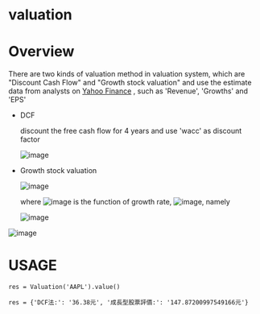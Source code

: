 # valuation


# Overview

There are two kinds of valuation method in valuation system, which are "Discount Cash Flow" and "Growth stock valuation" and use the estimate data from analysts on [Yahoo Finance](https://finance.yahoo.com/quote/AAPL/analysis?p=T) , such as 'Revenue', 'Growths' and 'EPS'

- DCF

    discount the free cash flow for 4 years and use 'wacc' as discount factor

    ![image](https://latex.codecogs.com/png.latex?value%20=%20\frac{FCF_1}{(1+wacc)}%20+%20....+\frac{FCF_n}{(1+wacc)^n}+\frac{FCF_n(1+g)}{wacc-g})
    
- Growth stock valuation

    ![image](https://latex.codecogs.com/png.latex?value%20=%20PE_{estimate}%20*%20EPS_{estimate})

    where ![image](https://latex.codecogs.com/png.latex?PE_{estimate}) is  the function of growth rate,  ![image](https://latex.codecogs.com/png.latex?PE_{estimate}=f(g)), namely 
    
    ![image](https://user-images.githubusercontent.com/51486531/111328633-5f378080-86a9-11eb-9758-5d580b48ef7b.png)

    
    
![image](https://user-images.githubusercontent.com/51486531/111170186-a147c000-85de-11eb-842b-1bb81a704e24.jpg)

# USAGE
`res = Valuation('AAPL').value()`

`res = {'DCF法:': '36.38元', '成長型股票評價:': '147.87200997549166元'}`
